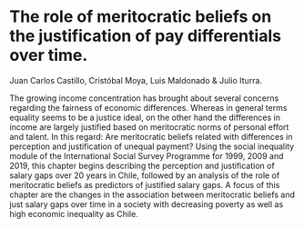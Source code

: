 # The role of meritocratic beliefs on the justification of pay differentials over time.

Juan Carlos Castillo, Cristóbal Moya, Luis Maldonado & Julio Iturra.

The growing income concentration has brought about several concerns regarding the fairness of economic differences. Whereas in general terms equality seems to be a justice ideal, on the other hand the differences in income are largely justified based on meritocratic norms of personal effort and talent. In this regard: Are meritocratic beliefs related with differences in perception and justification of unequal payment? Using the social inequality module of the International Social Survey Programme for 1999, 2009 and 2019, this chapter begins describing the perception and justification of salary gaps over 20 years in Chile, followed by an analysis of the role of meritocratic beliefs as predictors of justified salary gaps. A focus of this chapter are the changes in the association between meritocratic beliefs and just salary gaps over time in a society with decreasing poverty as well as high economic inequality as Chile.

